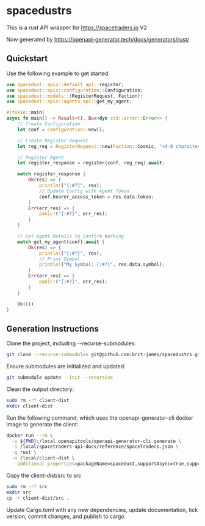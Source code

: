 # spacedustrs

This is a rust API wrapper for https://spacetraders.io V2

Now generated by https://openapi-generator.tech/docs/generators/rust/

## Quickstart

Use the following example to get started.

```rust
use spacedust::apis::default_api::register;
use spacedust::apis::configuration::Configuration;
use spacedust::models::{RegisterRequest, Faction};
use spacedust::apis::agents_api::get_my_agent;

#[tokio::main]
async fn main() -> Result<(), Box<dyn std::error::Error>> {
    // Create Configuration
    let conf = Configuration::new();

    // Create Register Request
    let reg_req = RegisterRequest::new(Faction::Cosmic, "<4-8 character string>".to_string());

    // Register Agent
    let register_response = register(conf, reg_req).await;

    match register_response {
        Ok(res) => {
            println!("{:#?}", res);
            // Update Config with Agent Token
            conf.bearer_access_token = res.data.token;
        }
        Err(err_res) => {
            panic!("{:#?}", err_res);
        }
    }

    // Get Agent Details to Confirm Working
    match get_my_agent(conf).await {
        Ok(res) => {
            println!("{:#?}", res);
            // Print Symbol
            println!("My Symbol: {:#?}", res.data.symbol);
        }
        Err(err_res) => {
            panic!("{:#?}", err_res);
        }
    }

    Ok(())
}
```

## Generation Instructions

Clone the project, including --recurse-submodules:

```bash
git clone --recurse-submodules git@github.com:brct-james/spacedustrs.git
```

Ensure submodules are initialized and updated:

```bash
git submodule update --init --recursive
```

Clean the output directory:

```bash
sudo rm -rf client-dist
mkdir client-dist
```

Run the following command, which uses the openapi-generator-cli docker image to generate the client:

```bash
docker run --rm \
  -v ${PWD}:/local openapitools/openapi-generator-cli generate \
  -i /local/spacetraders-api-docs/reference/SpaceTraders.json \
  -g rust \
  -o /local/client-dist \
  --additional-properties=packageName=spacedust,supportAsync=true,supportMiddleware=true
```

Copy the client-dist/src to src

```bash
sudo rm -rf src
mkdir src
cp -r client-dist/src .
```

Update Cargo.toml with any new dependencies, update documentation, tick version, commit changes, and publish to cargo
